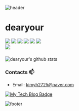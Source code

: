 ![header](https://capsule-render.vercel.app/api?type=wave&color=gradient&height=300&section=header&text=dearyour%20Github&fontSize=40)

# dearyour
<!-- &nbsp;[![Hits](https://hits.seeyoufarm.com/api/count/incr/badge.svg?url=https%3A%2F%2Fgithub.com%2Fdearyour&count_bg=%2379C83D&title_bg=%23555555&icon=&icon_color=%23E7E7E7&title=hits&edge_flat=false)](https://hits.seeyoufarm.com) -->
<!-- <div align=center>  -->
<div>
<!-- <img src="https://img.shields.io/badge/html5-E34F26?style=for-the-badge&logo=html5&logoColor=white">
<img src="https://img.shields.io/badge/css-1572B6?style=for-the-badge&logo=css3&logoColor=white"> -->
<img src="https://img.shields.io/badge/javascript-F7DF1E?style=for-the-badge&logo=javascript&logoColor=black"> 
<img src="https://img.shields.io/badge/typescript-3178C6?style=for-the-badge&logo=typescript&logoColor=black">
<!-- <img src="https://img.shields.io/badge/Sass-CC6699?style=for-the-badge&logo=Sass&logoColor=white">
<img src="https://img.shields.io/badge/Ant Design-0170FE?style=for-the-badge&logo=Ant Design&logoColor=white"> 
<img src="https://img.shields.io/badge/MUI-007FFF?style=for-the-badge&logo=MUI&logoColor=white">  -->

<img src="https://img.shields.io/badge/react-61DAFB?style=for-the-badge&logo=react&logoColor=black">
<img src="https://img.shields.io/badge/Next.js-000000?style=for-the-badge&logo=Next.js&logoColor=white"> 
<img src="https://img.shields.io/badge/Zustand-764ABC?style=for-the-badge&logo=Zustand&logoColor=white"> 
<img src="https://img.shields.io/badge/ReactQeury-999999?style=for-the-badge&logo=React-Qeury&logoColor=white">
<br>
<img src="https://komarev.com/ghpvc/?username=dearyour&color=blue">

<!-- <img src="https://img.shields.io/badge/Java-007396?style=for-the-badge&logo=Java&logoColor=white"> 
<img src="https://img.shields.io/badge/spring-6DB33F?style=for-the-badge&logo=spring&logoColor=white">
<img src="https://img.shields.io/badge/mysql-4479A1?style=for-the-badge&logo=mysql&logoColor=white"> 
<img src="https://img.shields.io/badge/mariaDB-003545?style=for-the-badge&logo=mariaDB&logoColor=white"> 
<img src="https://img.shields.io/badge/firebase-FFCA28?style=for-the-badge&logo=firebase&logoColor=white">
<img src="https://img.shields.io/badge/node.js-339933?style=for-the-badge&logo=Node.js&logoColor=white"> 
<img src="https://img.shields.io/badge/socket.io-010101?style=for-the-badge&logo=socket.io&logoColor=white">
<br> -->
    
<!-- <img src="https://img.shields.io/badge/Jira Software-0052CC?style=for-the-badge&logo=Jira Software&logoColor=white"> -->
</div>

###
<!-- ###  [ React ] , [ Next.js ] , [ TypeScript ] , [ redux ] , [ redux-saga ] , [ redux-toolkit ] !&nbsp; -->


![dearyour's github stats](https://github-readme-stats.vercel.app/api?username=dearyour&show_icons=true&theme=radical)
<!-- [![dearyour's github stats](https://github-readme-stats.vercel.app/api/top-langs/?username=dearyour&show_icons=true&hide_border=true&title_color=004386&icon_color=004386&layout=compact)](https://github.com/dearyour) -->
    
### Contacts 📫

* Email: kimyh2725@naver.com

  
[![My Tech Blog Badge](http://img.shields.io/badge/-My%20Tech%20blog-black?style=flat-square&logo=velog&link=https://velog.io/@dear/)](https://velog.io/@dear/) 

![footer](https://capsule-render.vercel.app/api?type=wave&color=gradient&height=150&section=footer)
    
    
<!--  
* Development Diary Blog([blog](https://velog.io/@dear))
### Hi there 👋
[![Hits](https://hits.seeyoufarm.com/api/count/incr/badge.svg?url=https%3A%2F%2Fgithub.com%2Fdearyour&count_bg=%2379C83D&title_bg=%23555555&icon=&icon_color=%23E7E7E7&title=hits&edge_flat=false)](https://hits.seeyoufarm.com)          
![dearyour's github stats](https://github-readme-stats.vercel.app/api?username=dearyour&show_icons=true)
-->
<!--<div align=center>-->
<!--
**dearyour/dearyour** is a ✨ _special_ ✨ repository because its `README.md` (this file) appears on your GitHub profile.
Here are some ideas to get you started:
- 🔭 I’m currently working on ...
- 🌱 I’m currently learning ...
- 👯 I’m looking to collaborate on ...
- 🤔 I’m looking for help with ...
- 💬 Ask me about ...
- 📫 How to reach me: ...
- 😄 Pronouns: ...
- ⚡ Fun fact: ...
-->
<!--    
### Online Judge 💻
* BOJ: [dearyour](http://icpc.me/dearyour)
* solvedac: [dearyour](https://solved.ac/profile/dearyour)
[![solved.ac tier](http://mazassumnida.wtf/api/generate_badge?boj=dearyour)](https://solved.ac/dearyour)
-->
<!--
### Project ⚡
* Development Diary Blog([blog](https://kinetic27.github.io))
* [Unknown to Wellknown](https://github.com/justiceHui/Unknown-To-Wellknown): Advanced Algorithm Introduction
* [814Solver](https://github.com/kimjg1119/814Solver): [BOJ 18789 814-2](https://www.acmicpc.net/problem/18789) solver using Genetic Algorithm
-->
